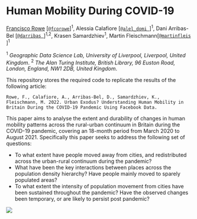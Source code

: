 # Human Mobility During COVID-19

[Francisco Rowe](http://www.franciscorowe.com) [[`@fcorowe`](http://twitter.com/fcorowe)]<sup>1</sup>, Alessia Calafiore [[`@alel_domi
`](https://twitter.com/alel_domi)]<sup>1</sup>, Dani Arribas-Bel [[`@darribas
`](https://twitter.com/darribas)]<sup>1,2</sup>, Krasen Samardzhiev<sup>1</sup>, Martin Fleischmann[[`@martinfleis`
](https://twitter.com/martinfleis)]<sup>1</sup>

<sup>1</sup> *Geographic Data Science Lab, University of Liverpool, Liverpool, United Kingdom*. 
<sup>2</sup> *The Alan Turing Institute, British Library, 96 Euston Road, London, England, NW1 2DB, United Kingdom*. 

This repository stores the required code to replicate the results of the following article:

```
Rowe, F., Calafiore, A., Arribas-Bel, D., Samardzhiev, K., Fleischmann, M. 2022. Urban Exodus? Understanding Human Mobility in Britain During the COVID-19 Pandemic Using Facebook Data.
```

This paper aims to analyse the extent and durability of changes in human mobility patterns across the rural-urban continuum in Britain during the COVID-19 pandemic, covering an 18-month period from March 2020 to August 2021. Specifically this paper seeks to address the following set of questions:
* To what extent have people moved away from cities, and redistributed across the urban-rural continuum during the pandemic?  
* What have been the key interactions between places across the population density hierarchy? Have people mainly moved to sparely populated areas?  
* To what extent the intensity of population movement from cities have been sustained throughout the pandemic? Have the observed changes been temporary, or are likely to persist post pandemic?

![](outputs/coefficients_freedom.png)
